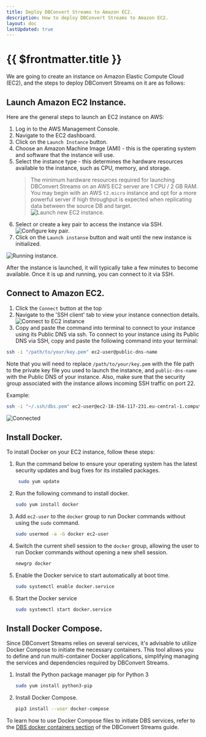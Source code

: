 ```yaml
---
title: Deploy DBConvert Streams to Amazon EC2.
description: How to deploy DBConvert Streams to Amazon EC2.
layout: doc
lastUpdated: true
---
```


# {{ $frontmatter.title }}

We are going to create an instance on Amazon Elastic Compute Cloud (EC2), and the steps to deploy DBConvert Streams on it are as follows:

## Launch Amazon EC2 Instance.

Here are the general steps to launch an EC2 instance on AWS:

1. Log in to the AWS Management Console.
1. Navigate to the EC2 dashboard.
1. Click on the `Launch Instance` button.
1. Choose an Amazon Machine Image (AMI) - this is the operating system and software that the instance will use.
1. Select the instance type - this determines the hardware resources available to the instance, such as CPU, memory, and storage.  
    > The minimum hardware resources required for launching DBConvert Streams on an AWS EC2 server are 1 CPU / 2 GB RAM. You may begin with an AWS `t2.micro` instance and opt for a more powerful server if high throughput is expected when replicating data between the source DB and target.
![Launch new EC2 instance.](/images/ec2/launch-instance.png)
1. Select or create a key pair to access the instance via SSH.  
![Configure key pair.](/images/ec2/launch-instance-2.png)
1. Click on the `Launch instanse` button and wait until the new instance is initialized.

![Running instance.](/images/ec2/launch-instance-3.png)

After the instance is launched, it will typically take a few minutes to become available. Once it is up and running, you can connect to it via SSH.

## Connect to Amazon EC2.
1. Click the `Connect` button at the top
1. Navigate to the 'SSH client' tab to view your instance connection details.
![Connect to EC2 instance](/images/ec2/connect-1.png)
1. Copy and paste the command into terminal to connect to your instance using its Public DNS via ssh.
To connect to your instance using its Public DNS via SSH, copy and paste the following command into your terminal:
```bash
ssh -i "/path/to/your/key.pem" ec2-user@public-dns-name
```
Note that you will need to replace `/path/to/your/key.pem` with the file path to the private key file you used to launch the instance, and `public-dns-name` with the Public DNS of your instance. Also, make sure that the security group associated with the instance allows incoming SSH traffic on port 22.

Example:
```bash
ssh -i "~/.ssh/dbs.pem" ec2-user@ec2-18-156-117-231.eu-central-1.compute.amazonaws.com
```
![Connected](/images/ec2/connect-2.png)

## Install Docker.
To install Docker on your EC2 instance, follow these steps:

1. Run the command below to ensure your operating system has the latest security updates and bug fixes for its installed packages.
    ```bash
     sudo yum update
    ```
1. Run the following command to install docker.
    ```bash
    sudo yum install docker
    ```
1. Add `ec2-user` to the `docker` group to run Docker commands without using the `sudo` command.
    ```bash
    sudo usermod -a -G docker ec2-user
    ```
1. Switch the current shell session to the `docker` group, allowing the user to run Docker commands without opening a new shell session.
    ```bash
    newgrp docker
    ```
1. Enable the Docker service to start automatically at boot time.
    ```bash
    sudo systemctl enable docker.service
    ```
1. Start the Docker service 
    ```bash
    sudo systemctl start docker.service
    ```

## Install Docker Compose.

Since DBConvert Streams relies on several services, it's advisable to utilize Docker Compose to initiate the necessary containers. This tool allows you to define and run multi-container Docker applications, simplifying managing the services and dependencies required by DBConvert Streams.

1. Install the Python package manager pip for Python 3 
    ```bash
    sudo yum install python3-pip
    ```
1. Install Docker Compose. 
    ```bash
    pip3 install --user docker-compose
    ```

To learn how to use Docker Compose files to initiate DBS services, refer to the
[DBS docker containers section](/guide/dbs-docker) of the DBConvert Streams guide.

